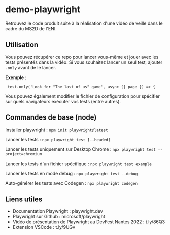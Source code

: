 # demo-playwright

Retrouvez le code produit suite à la réalisation d'une vidéo de veille dans le cadre du MS2D de l'ENI.

## Utilisation

Vous pouvez récupérer ce repo pour lancer vous-même et jouer avec les tests présentés dans la vidéo.
Si vous souhaitez lancer un seul test, ajouter ```.only``` avant de le lancer.

**Exemple :**
```
 test.only('Look for "The last of us" game', async ({ page }) => {
```

Vous pouvez également modifier le fichier de configuration pour spécifier sur quels navigateurs exécuter vos tests (entre autres).

## Commandes de base (node)

Installer playwright : 
```npm init playwright@latest```

Lancer les tests : 
```npx playwright test [--headed]```

Lancer les tests uniquement sur Desktop Chrome :
```npx playwright test --project=chromium```

Lancer les tests d'un fichier spécifique :
```npx playwright test example```

Lancer les tests en mode debug :
```npx playwright test --debug```

Auto-générer les tests avec Codegen :
```npx playwright codegen```

## Liens utiles
- Documentation Playwright : playwright.dev
- Playwright sur Github : microsoft/playwright
- Vidéo de présentation de Playwright au DevFest Nantes 2022 : t.ly/86Q3
- Extension VSCode : t.ly/9UGv

